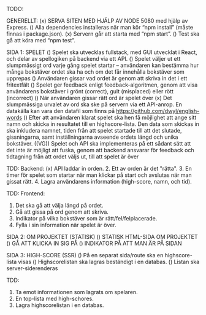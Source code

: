 TODO: 

GENERELLT:
(x) SERVA SITEN MED HJÄLP AV NODE 5080 med hjälp av Express.
() Alla dependencies installeras när man kör “npm install” (måste finnas i package.json).
(x) Servern går att starta med “npm start”.
() Test ska gå att köra med “npm test”.

SIDA 1: SPELET
() Spelet ska utvecklas fullstack, med GUI utvecklat i React, och delar av spellogiken på backend via ett API.
() Spelet väljer ut ett slumpmässigt ord varje gång spelet startar – användaren kan bestämma hur många bokstäver ordet ska ha och om det får innehålla bokstäver som upprepas
() Användaren gissar vad ordet är genom att skriva in det i ett fritextfält
() Spelet ger feedback enligt feedback-algoritmen, genom att visa användarens bokstäver i grönt (correct), gult (misplaced) eller rött (incorrect)
() När användaren gissar rätt ord är spelet över
(x) Det slumpmässiga urvalet av ord ska ske på servern via ett API-anrop. En datakälla kan vara den datafil som finns på https://github.com/dwyl/english-words
() Efter att användaren klarat spelet ska hen få möjlighet att ange sitt namn och skicka in resultatet till en highscore-lista. Den data som skickas in ska inkludera namnet, tiden från att spelet startade till att det slutade, gissningarna, samt inställningarna avseende ordets längd och unika bokstäver.
((VG)) Spelet och API ska implementeras på ett sådant sätt att det inte är möjligt att fuska, genom att backend ansvarar för feedback och tidtagning från att ordet väljs ut, till att spelet är över

TDD: 
Backend:
(x) API laddar in orden.
2. Ett av orden är det "rätta". 
3. En timer för spelet som startar när man klickar på start och avslutas när man gissat rätt.
4. Lagra användarens information (high-score, namn, och tid). 

TDD:
Frontend: 
1. Det ska gå att välja längd på ordet. 
2. Gå att gissa på ord genom att skriva.
3. Indikator på vilka bokstäver som är rätt/fel/felplacerade.
4. Fylla i sin information när spelet är över. 

SIDA 2: OM PROJEKTET (STATISK)
() STATISK HTML-SIDA OM PROJEKTET
() GÅ ATT KLICKA IN SIG PÅ 
() INDIKATOR PÅ ATT MAN ÄR PÅ SIDAN

SIDA 3: HIGH-SCORE (SSR)
() På en separat sida/route ska en highscore-lista visas
() Highscorelistan ska lagras beständigt i en databas.
() Listan ska server-siderenderas

TDD: 
1. Ta emot informationen som lagrats om spelaren. 
2. En top-lista med high-schores. 
3. Lagra highscorelistan i en databas. 
